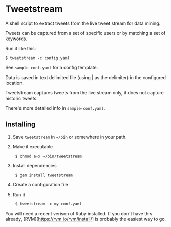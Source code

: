 Tweetstream
===========

A shell script to extract tweets from the live tweet stream for data mining.

Tweets can be captured from a set of specific users or by matching a set of keywords.

Run it like this:

    $ tweetstream -c config.yaml

See `sample-conf.yaml` for a config template.

Data is saved in text delimited file (using | as the delimiter) in the configured location.

Tweetstream captures tweets from the live stream only, it does not capture historic tweets.

There's more detailed info in `sample-conf.yaml`.

Installing
----------

1. Save `tweetstream` in `~/bin` or somewhere in your path.
2. Make it executable

        $ chmod a+x ~/bin/tweetstream

3. Install dependencies

        $ gem install tweetstream

4. Create a configuration file
5. Run it

        $ tweetstream -c my-conf.yaml

You will need a recent verison of Ruby installed.
If you don't have this already, [RVM][https://rvm.io/rvm/install/] is probably the easiest way to go.
